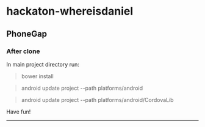 hackaton-whereisdaniel
======================

## PhoneGap

### After clone

In main project directory run:

> bower install

> android update project --path platforms/android

> android update project --path platforms/android/CordovaLib

Have fun!

------------------
